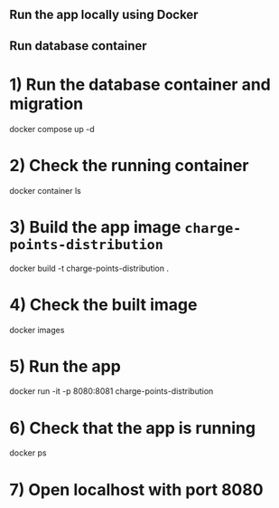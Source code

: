 ## Run the app locally using Docker

## Run database container
# 1) Run the database container and migration
docker compose up -d
# 2) Check the running container
docker container ls
# 3) Build the app image `charge-points-distribution`
docker build -t charge-points-distribution .
# 4) Check the built image
docker images
# 5) Run the app
docker run -it -p 8080:8081 charge-points-distribution
# 6) Check that the app is running
docker ps
# 7) Open localhost with port 8080